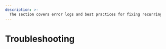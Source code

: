 ```yaml
---
description: >-
  The section covers error logs and best practices for fixing recurring issues efficiently to ensure efficient data       management and integration.
---
```


# Troubleshooting

